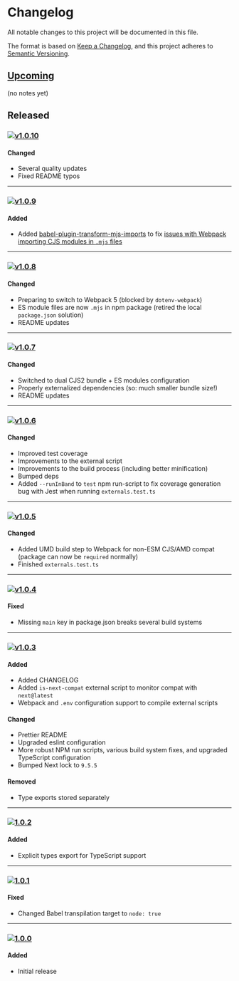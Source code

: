 [v1.0.10]: https://github.com/Xunnamius/next-test-api-route-handler/compare/v1.0.9...v1.0.10
[v1.0.9]: https://github.com/Xunnamius/next-test-api-route-handler/compare/v1.0.8...v1.0.9
[v1.0.8]: https://github.com/Xunnamius/next-test-api-route-handler/compare/v1.0.7...v1.0.8
[v1.0.7]: https://github.com/Xunnamius/next-test-api-route-handler/compare/v1.0.6...v1.0.7
[v1.0.6]: https://github.com/Xunnamius/next-test-api-route-handler/compare/v1.0.5...v1.0.6
[v1.0.5]: https://github.com/Xunnamius/next-test-api-route-handler/compare/v1.0.4...v1.0.5
[v1.0.4]: https://github.com/Xunnamius/next-test-api-route-handler/compare/v1.0.3...v1.0.4
[v1.0.3]: https://github.com/Xunnamius/next-test-api-route-handler/compare/1.0.2...v1.0.3
[1.0.2]: https://github.com/Xunnamius/next-test-api-route-handler/compare/1.0.1...1.0.2
[1.0.1]: https://github.com/Xunnamius/next-test-api-route-handler/compare/1.0.0...1.0.1
[1.0.0]: https://github.com/Xunnamius/next-test-api-route-handler/releases/tag/1.0.0

[https://keepachangelog.com/en/1.0.0/]::

[types of changes]::
  [added]:: (for new features)
  [changed]:: (for changes in existing functionality)
  [deprecated]:: (for soon-to-be removed features)
  [removed]:: (for now removed features)
  [fixed]:: (for any bug fixes)
  [security]:: (in case of vulnerabilities)

# Changelog
All notable changes to this project will be documented in this file.

The format is based on [Keep a Changelog](https://keepachangelog.com/en/1.0.0/),
and this project adheres to [Semantic Versioning](https://semver.org/spec/v2.0.0.html).

## [Upcoming]

(no notes yet)

## Released

### [![v1.0.10](https://api.ergodark.com/badges/github-tag-date/xunnamius/next-test-api-route-handler/v1.0.10)][v1.0.10]
#### Changed
- Several quality updates
- Fixed README typos

---

### [![v1.0.9](https://api.ergodark.com/badges/github-tag-date/xunnamius/next-test-api-route-handler/v1.0.9)][v1.0.9]
#### Added
- Added [babel-plugin-transform-mjs-imports][plugin] to fix [issues with Webpack
  importing CJS modules in `.mjs` files][webpack-problems]

---

### [![v1.0.8](https://api.ergodark.com/badges/github-tag-date/xunnamius/next-test-api-route-handler/v1.0.8)][v1.0.8]
#### Changed
- Preparing to switch to Webpack 5 (blocked by `dotenv-webpack`)
- ES module files are now `.mjs` in npm package (retired the local
  `package.json` solution)
- README updates

---

### [![v1.0.7](https://api.ergodark.com/badges/github-tag-date/xunnamius/next-test-api-route-handler/v1.0.7)][v1.0.7]
#### Changed
- Switched to dual CJS2 bundle + ES modules configuration
- Properly externalized dependencies (so: much smaller bundle size!)
- README updates

---

### [![v1.0.6](https://api.ergodark.com/badges/github-tag-date/xunnamius/next-test-api-route-handler/v1.0.6)][v1.0.6]
#### Changed
- Improved test coverage
- Improvements to the external script
- Improvements to the build process (including better minification)
- Bumped deps
- Added `--runInBand` to `test` npm run-script to fix coverage generation bug
  with Jest when running `externals.test.ts`

---

### [![v1.0.5](https://api.ergodark.com/badges/github-tag-date/xunnamius/next-test-api-route-handler/v1.0.5)][v1.0.5]
#### Changed
- Added UMD build step to Webpack for non-ESM CJS/AMD compat (package can now be
  `required` normally)
- Finished `externals.test.ts`

---

### [![v1.0.4](https://api.ergodark.com/badges/github-tag-date/xunnamius/next-test-api-route-handler/v1.0.4)][v1.0.4]
#### Fixed
- Missing `main` key in package.json breaks several build systems

---

### [![v1.0.3](https://api.ergodark.com/badges/github-tag-date/xunnamius/next-test-api-route-handler/v1.0.3)][v1.0.3]
#### Added
- Added CHANGELOG
- Added `is-next-compat` external script to monitor compat with `next@latest`
- Webpack and `.env` configuration support to compile external scripts

#### Changed
- Prettier README
- Upgraded eslint configuration
- More robust NPM run scripts, various build system fixes, and upgraded
  TypeScript configuration
- Bumped Next lock to `9.5.5`

#### Removed
- Type exports stored separately

---

### [![1.0.2](https://api.ergodark.com/badges/github-tag-date/xunnamius/next-test-api-route-handler/1.0.2)][1.0.2]
#### Added
- Explicit types export for TypeScript support

---

### [![1.0.1](https://api.ergodark.com/badges/github-tag-date/xunnamius/next-test-api-route-handler/1.0.1)][1.0.1]
#### Fixed
- Changed Babel transpilation target to `node: true`

---

### [![1.0.0](https://api.ergodark.com/badges/github-tag-date/xunnamius/next-test-api-route-handler/1.0.0)][1.0.0]
#### Added
- Initial release

[Upcoming]: https://github.com/Xunnamius/next-test-api-route-handler/compare/main...develop
[webpack-problems]: https://github.com/reactioncommerce/reaction-component-library/issues/399#issuecomment-467860022
[plugin]: https://www.npmjs.com/package/babel-plugin-transform-mjs-imports
